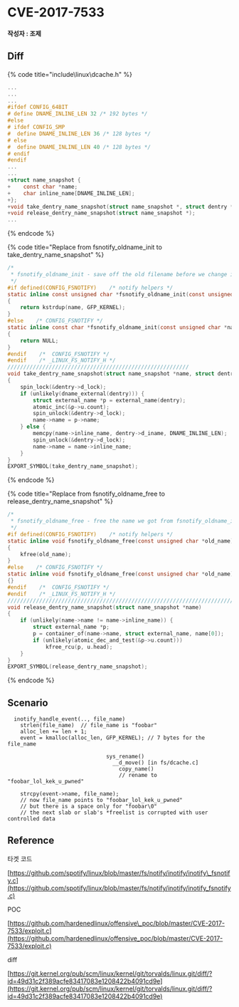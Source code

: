 # CVE-2017-7533



#### 작성자 : 조제

## Diff

#### 

{% code title="include\\linux\\dcache.h" %}
```c
...
...
...
#ifdef CONFIG_64BIT
# define DNAME_INLINE_LEN 32 /* 192 bytes */
#else
# ifdef CONFIG_SMP
#  define DNAME_INLINE_LEN 36 /* 128 bytes */
# else
#  define DNAME_INLINE_LEN 40 /* 128 bytes */
# endif
#endif
...
...
+struct name_snapshot {
+    const char *name;
+    char inline_name[DNAME_INLINE_LEN];
+};
+void take_dentry_name_snapshot(struct name_snapshot *, struct dentry *);
+void release_dentry_name_snapshot(struct name_snapshot *);
...
```
{% endcode %}

{% code title="Replace from fsnotify\_oldname\_init to  take\_dentry\_name\_snapshot" %}
```c
/*
 * fsnotify_oldname_init - save off the old filename before we change it
 */
#if defined(CONFIG_FSNOTIFY)    /* notify helpers */
static inline const unsigned char *fsnotify_oldname_init(const unsigned char *name)
{
    return kstrdup(name, GFP_KERNEL);
}
#else    /* CONFIG_FSNOTIFY */
static inline const char *fsnotify_oldname_init(const unsigned char *name)
{
    return NULL;
}
#endif    /*  CONFIG_FSNOTIFY */
#endif    /* _LINUX_FS_NOTIFY_H */
/////////////////////////////////////////////////////////
void take_dentry_name_snapshot(struct name_snapshot *name, struct dentry *dentry)
{
    spin_lock(&dentry->d_lock);
    if (unlikely(dname_external(dentry))) {
        struct external_name *p = external_name(dentry);
        atomic_inc(&p->u.count);
        spin_unlock(&dentry->d_lock);
        name->name = p->name;
    } else {
        memcpy(name->inline_name, dentry->d_iname, DNAME_INLINE_LEN);
        spin_unlock(&dentry->d_lock);
        name->name = name->inline_name;
    }
}
EXPORT_SYMBOL(take_dentry_name_snapshot);
```
{% endcode %}

{% code title="Replace from fsnotify\_oldname\_free to release\_dentry\_name\_snapshot" %}
```c
/*
 * fsnotify_oldname_free - free the name we got from fsnotify_oldname_init
 */
#if defined(CONFIG_FSNOTIFY)    /* notify helpers */
static inline void fsnotify_oldname_free(const unsigned char *old_name)
{
    kfree(old_name);
}
#else    /* CONFIG_FSNOTIFY */
static inline void fsnotify_oldname_free(const unsigned char *old_name)
{}
#endif    /*  CONFIG_FSNOTIFY */
#endif    /* _LINUX_FS_NOTIFY_H */
///////////////////////////////////////////////////////////////////////
void release_dentry_name_snapshot(struct name_snapshot *name)
{
    if (unlikely(name->name != name->inline_name)) {
        struct external_name *p;
        p = container_of(name->name, struct external_name, name[0]);
        if (unlikely(atomic_dec_and_test(&p->u.count)))
            kfree_rcu(p, u.head);
    }
}
EXPORT_SYMBOL(release_dentry_name_snapshot);
```
{% endcode %}

## Scenario

```text
  inotify_handle_event(.., file_name)
    strlen(file_name)  // file_name is "foobar"
    alloc_len += len + 1;
    event = kmalloc(alloc_len, GFP_KERNEL); // 7 bytes for the file_name

                               sys_rename()
                                 __d_move() [in fs/dcache.c]
                                   copy_name()
                                   // rename to "foobar_lol_kek_u_pwned"

    strcpy(event->name, file_name);
    // now file_name points to "foobar_lol_kek_u_pwned"
    // but there is a space only for "foobar\0"
    // the next slab or slab's *freelist is corrupted with user controlled data
```

## Reference

타겟 코드



[https://github.com/spotify/linux/blob/master/fs/notify/inotify/inotify\_fsnotify.c](https://github.com/spotify/linux/blob/master/fs/notify/inotify/inotify_fsnotify.c)

POC

[https://github.com/hardenedlinux/offensive\_poc/blob/master/CVE-2017-7533/exploit.c](https://github.com/hardenedlinux/offensive_poc/blob/master/CVE-2017-7533/exploit.c)

diff

[https://git.kernel.org/pub/scm/linux/kernel/git/torvalds/linux.git/diff/?id=49d31c2f389acfe83417083e1208422b4091cd9e](https://git.kernel.org/pub/scm/linux/kernel/git/torvalds/linux.git/diff/?id=49d31c2f389acfe83417083e1208422b4091cd9e)

